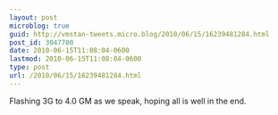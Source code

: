 ```yaml
---
layout: post
microblog: true
guid: http://vmstan-tweets.micro.blog/2010/06/15/16239481284.html
post_id: 3047700
date: 2010-06-15T11:08:04-0600
lastmod: 2010-06-15T11:08:04-0600
type: post
url: /2010/06/15/16239481284.html
---
```

Flashing 3G to 4.0 GM as we speak, hoping all is well in the end.
